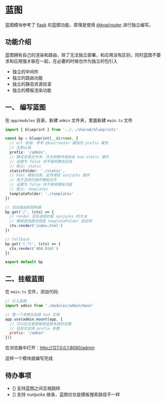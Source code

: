 # 蓝图

蓝图模块参考了 [flask][flask] 的蓝图功能，原理是使用 [@koa/router][@koa/router] 进行独立编写。

## 功能介绍

蓝图拥有自己的渲染和路由，除了无法独立部署，和应用没有区别，同时蓝图不要求和应用强关联在一起，在必要的时候也作为独立的包引入

- 独立的中间件
- 独立的路由功能
- 独立的静态资源目录
- 独立的模板渲染功能


## 一、 编写蓝图

在 `app/modules` 目录，新建 `admin` 文件夹，里面新建 `main.ts` 文件

```typescript
import { blueprint } from '../../shared/blueprints'

const bp = blueprint(__dirname, {
  // url 前缀，参考 @koa/router 模块的 prefix 属性
  // 无默认值
  prefix: '/admin',
  // 静态资源文件夹，作为参数传递给给 koa-static 插件
  // 设置为 false 将不使用静态目录
  // 默认: static
  staticFolder: './static',
  // html 模板目录，会传递给 nunjucks 插件
  // 用于渲染时插件模板文件
  // 设置为 false 将不使用模板功能
  // 默认: templates
  templateFolder: './templates'
})

// 添加路由和控制器
bp.get('/', (ctx) => {
  // render 实际调用的是 nunjucks 的方法
  // 模板查找路径就是 templateFolder 指定的
  ctx.render('index.html')
})

// fallback
bp.get('(.*)', (ctx) => {
  ctx.render('404.html')
})

export default bp

```

## 二、挂载蓝图

在 `main.ts` 文件，添加代码:

```javascript
// 引入蓝图
import admin from './modules/admin/main'

// 第一个参数比如是 koa 实例
app.use(admin.mount(app, {
  // 可以在这里提替换蓝图本身的设置
  // 目前仅支持 prefix 参数
  prefix: '/admin'
}))
```

在浏览器中打开：http://127.0.0.1:8080/admin

这样一个模块就编写完成

## 待办事项

 - [] 支持蓝图之间互相跳转
 - [] 支持 nunjucks 继承，蓝图仅仅是模板搜索路径不一样

[flask]: https://github.com/pallets/flask
[@koa/router]: https://github.com/koajs/router
[nunjucks]: https://github.com/mozilla/nunjucks
